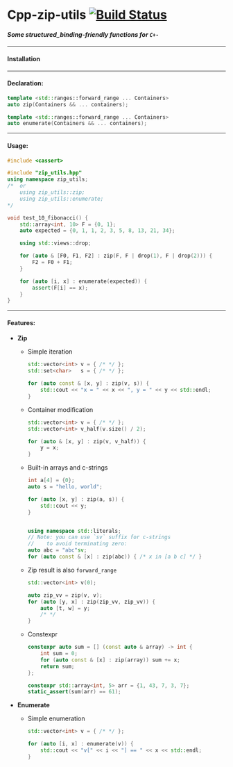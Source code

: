 # Cpp-zip-utils [![Build Status](https://travis-ci.com/ZhekehZ/Cpp-zip-utils.svg?branch=master)](https://travis-ci.com/ZhekehZ/Cpp-zip-utils)
#### _Some structured_binding-friendly functions for `C+-`_

---
#### Installation


---
#### Declaration:
```c++
template <std::ranges::forward_range ... Containers>
auto zip(Containers && ... containers);
```

```c++
template <std::ranges::forward_range ... Containers>
auto enumerate(Containers && ... containers);
```
---
#### Usage:
```c++
#include <cassert>

#include "zip_utils.hpp"
using namespace zip_utils;
/*  or
    using zip_utils::zip;
    using zip_utils::enumerate;
*/

void test_10_fibonacci() {    
    std::array<int, 10> F = {0, 1};
    auto expected = {0, 1, 1, 2, 3, 5, 8, 13, 21, 34};

    using std::views::drop;

    for (auto & [F0, F1, F2] : zip(F, F | drop(1), F | drop(2))) {
        F2 = F0 + F1;
    }

    for (auto [i, x] : enumerate(expected)) {
        assert(F[i] == x);
    }
}
```
---
#### Features:
*  **Zip**
    - Simple iteration
        ```c++
        std::vector<int> v = { /* */ };
        std::set<char>   s = { /* */ };
        
        for (auto const & [x, y] : zip(v, s)) { 
            std::cout << "x = " << x << ", y = " << y << std::endl; 
        }
        ```
    - Container modification
        ```c++
        std::vector<int> v = { /* */ };
        std::vector<int> v_half(v.size() / 2); 
      
        for (auto & [x, y] : zip(v, v_half)) {
            y = x;
        }
        ```
    - Built-in arrays and c-strings
        ```c++
        int a[4] = {0};
        auto s = "hello, world";
      
        for (auto [x, y] : zip(a, s)) {
            std::cout << y;  
        }


        using namespace std::literals;
        // Note: you can use `sv` suffix for c-strings 
        //    to avoid terminating zero:
        auto abc = "abc"sv; 
        for (auto const & [x] : zip(abc)) { /* x in [a b c] */ }
        ```
    - Zip result is also `forward_range`
        ```c++
        std::vector<int> v(0);
      
        auto zip_vv = zip(v, v);
        for (auto [y, x] : zip(zip_vv, zip_vv)) {
            auto [t, w] = y;     
            /* */
        }
        ```
    - Constexpr
        ```c++
        constexpr auto sum = [] (const auto & array) -> int {
            int sum = 0;
            for (auto const & [x] : zip(array)) sum += x;  
            return sum;
        };
      
        constexpr std::array<int, 5> arr = {1, 43, 7, 3, 7};
        static_assert(sum(arr) == 61);
        ```

*   **Enumerate**
    - Simple enumeration
        ```c++
        std::vector<int> v = { /* */ };
      
        for (auto [i, x] : enumerate(v)) {
            std::cout << "v[" << i << "] == " << x << std::endl;
        }
        ```
